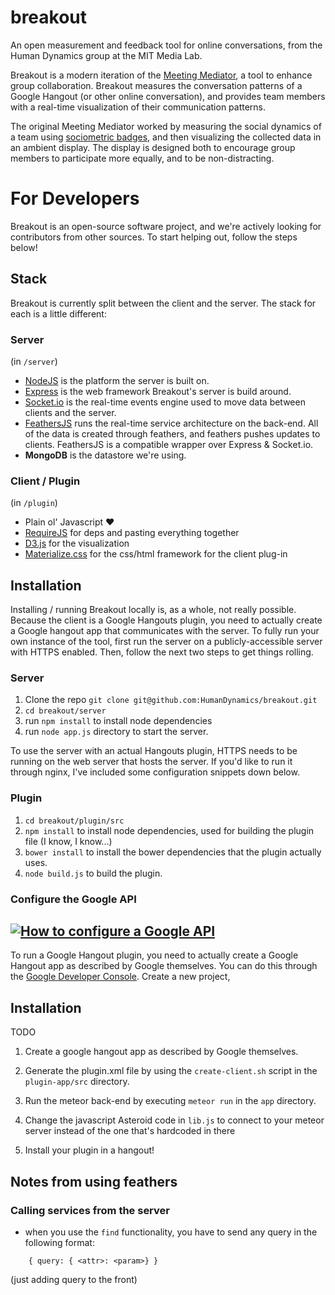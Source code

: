 # breakout

An open measurement and feedback tool for online conversations, from
the Human Dynamics group at the MIT Media Lab.

Breakout is a modern iteration of the
[Meeting Mediator](http://hd.media.mit.edu/tech-reports/TR-616.pdf), a
tool to enhance group collaboration. Breakout measures the
conversation patterns of a Google Hangout (or other online
conversation), and provides team members with a real-time
visualization of their communication patterns.

The original Meeting Mediator worked by
measuring the social dynamics of a team using
[sociometric badges](http://web.media.mit.edu/~dolguin/ISWC07SCv3-DOO.pdf),
and then visualizing the collected data in an ambient display. The
display is designed both to encourage group members to participate more
equally, and to be non-distracting.

# For Developers

Breakout is an open-source software project, and we're actively
looking for contributors from other sources. To start helping out,
follow the steps below!

## Stack

Breakout is currently split between the client and the server. The
stack for each is a little different:

### Server
(in `/server`)
- [NodeJS](https://nodejs.org/en/) is the platform the server is built
  on. 
- [Express](http://expressjs.com/) is the web framework Breakout's
  server is build around.
- [Socket.io](http://socket.io/) is the real-time events engine used
  to move data between clients and the server.
- [FeathersJS](http://feathersjs.com/) runs the real-time service
  architecture on the back-end. All of the data is created through
  feathers, and feathers pushes updates to clients. FeathersJS is a
  compatible wrapper over Express & Socket.io.
- **MongoDB** is the datastore we're using.

### Client / Plugin
(in `/plugin`)
- Plain ol' Javascript :heart:
- [RequireJS](http://requirejs.org/) for deps and pasting everything together
- [D3.js](https://d3js.org/) for the visualization
- [Materialize.css](http://materializecss.com/) for the css/html framework for the client plug-in

## Installation 

Installing / running Breakout locally is, as a whole, not really
possible. Because the client is a Google Hangouts plugin, you need to
actually create a Google hangout app that communicates with the
server. To fully run your own instance of the tool, first run the
server on a publicly-accessible server with HTTPS enabled. Then,
follow the next two steps to get things rolling.

### Server

1. Clone the repo
`git clone git@github.com:HumanDynamics/breakout.git`
2. `cd breakout/server`
2. run `npm install` to install node dependencies
3. run `node app.js` directory to start the server.

To use the server with an actual Hangouts plugin, HTTPS needs to be running on the web server that hosts the server. If you'd like to run it through nginx, I've included some configuration snippets down below.

### Plugin
1. `cd breakout/plugin/src`
2. `npm install` to install node dependencies, used for building the plugin file (I know, I know...)
3. `bower install` to install the bower dependencies that the plugin actually uses.
4. `node build.js` to build the plugin.


### Configure the Google API
[![How to configure a Google API](http://i.imgur.com/PY0YyDO.gifv)](https://vimeo.com/160266573)
- 


To run a Google Hangout plugin, you need to actually
create a Google Hangout app as described by Google themselves. You can do this through the [Google Developer Console](https://console.developers.google.com/). Create a new project, 

## Installation

TODO

1. Create a google hangout app as described by Google themselves.

2. Generate the plugin.xml file by using the `create-client.sh` script in the `plugin-app/src` directory.

3. Run the meteor back-end by executing `meteor run` in the `app` directory.

5. Change the javascript Asteroid code in `lib.js` to connect to your
   meteor server instead of the one that's hardcoded in there

4. Install your plugin in a hangout!


## Notes from using feathers

### Calling services from the server
- when you use the `find` functionality, you have to send any query in the following format:

```
    { query: { <attr>: <param>} }
```
(just adding query to the front)
